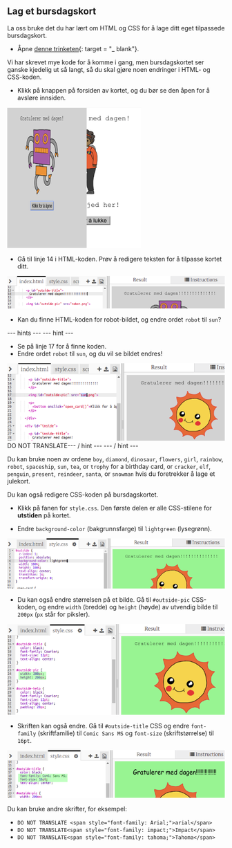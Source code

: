 ## Lag et bursdagskort

La oss bruke det du har lært om HTML og CSS for å lage ditt eget tilpassede bursdagskort.

+ Åpne [denne trinketen](http://jumpto.cc/web-card){: target = "_ blank"}.

Vi har skrevet mye kode for å komme i gang, men bursdagskortet ser ganske kjedelig ut så langt, så du skal gjøre noen endringer i HTML- og CSS-koden.

+ Klikk på knappen på forsiden av kortet, og du bør se den åpen for å avsløre innsiden.

![skjermbilde](images/birthday-click.png)

+ Gå til linje 14 i HTML-koden. Prøv å redigere teksten for å tilpasse kortet ditt.

![skjermbilde](images/birthday-card-html.png)

+ Kan du finne HTML-koden for robot-bildet, og endre ordet `robot` til `sun`?

\--- hints \--- \--- hint \---

+ Se på linje 17 for å finne koden.
+ Endre ordet `robot` til `sun`, og du vil se bildet endres!

![skjermbilde](images/birthday-card-sun.png) DO NOT TRANSLATE\--- / hint \--- \--- / hint \---

Du kan bruke noen av ordene `boy`, `diamond`, `dinosaur`, `flowers`, `girl`, `rainbow`, `robot`, `spaceship`, `sun`, `tea`, or `trophy` for a birthday card, or `cracker`, `elf`, `penguin`, `present`, `reindeer`, `santa`, or `snowman` hvis du foretrekker å lage et julekort.

Du kan også redigere CSS-koden på bursdagskortet.

+ Klikk på fanen for `style.css`. Den første delen er alle CSS-stilene for **utstiden** på kortet.

+ Endre `background-color` (bakgrunnsfarge) til `lightgreen` (lysegrønn).

![skjermbilde](images/birthday-card-outside.png)

+ Du kan også endre størrelsen på et bilde. Gå til `#outside-pic` CSS-koden, og endre `width` (bredde) og `height` (høyde) av utvendig bilde til `200px` (`px` står for piksler).

![skjermbilde](images/birthday-card-size.png)

+ Skriften kan også endre. Gå til `#outside-title` CSS og endre `font-family` (skriftfamilie) til `Comic Sans MS` og `font-size` (skriftstørrelse) til `16pt`.

![skjermbilde](images/birthday-card-font.png)

Du kan bruke andre skrifter, for eksempel:

+ `DO NOT TRANSLATE <span style="font-family: Arial;">arial</span>`
+ `DO NOT TRANSLATE<span style="font-family: impact;">Impact</span>`
+ `DO NOT TRANSLATE<span style="font-family: tahoma;">Tahoma</span>`